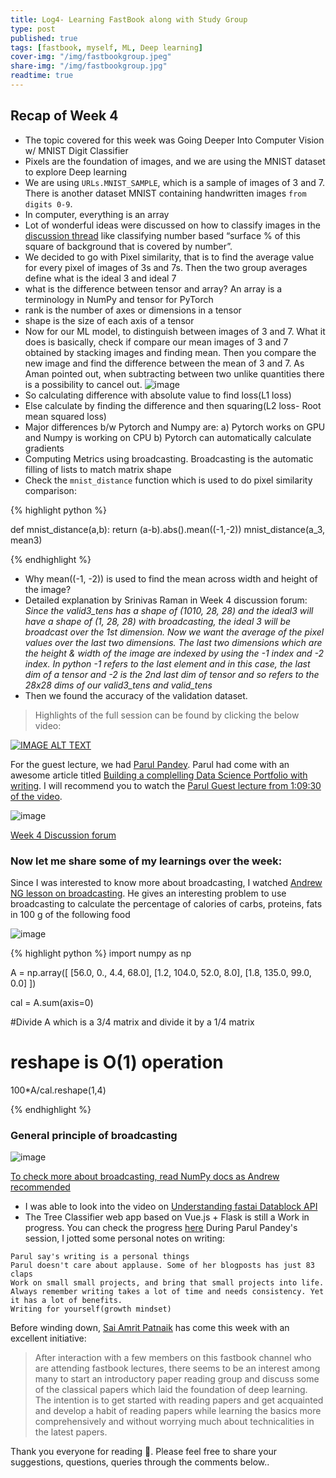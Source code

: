 ```yaml
---
title: Log4- Learning FastBook along with Study Group
type: post
published: true
tags: [fastbook, myself, ML, Deep learning]
cover-img: "/img/fastbookgroup.jpeg"
share-img: "/img/fastbookgroup.jpg"
readtime: true
---
```


## Recap of Week 4

- The topic covered for this week was Going Deeper Into Computer Vision w/ MNIST Digit Classifier
- Pixels are the foundation of images, and we are using the MNIST dataset to explore Deep learning
- We are using `URLs.MNIST_SAMPLE`, which is a sample of images of 3 and 7. There is another dataset MNIST containing handwritten images `from digits 0-9`.
- In computer, everything is an array
- Lot of wonderful ideas were discussed on how to classify images in the [discussion thread](https://wandb.me/fastbook-4) like classifying number based “surface % of this square of background that is covered by number”.
-  We decided to go with Pixel similarity, that is to find the average value for every pixel of images of 3s and 7s. Then the two group averages define what is the ideal 3 and ideal 7
- what is the difference between tensor and array? An array is a terminology in NumPy and tensor for PyTorch
- rank is the number of axes or dimensions in a tensor
- shape is the size of each axis of a tensor
- Now for our ML model, to distinguish between images of 3 and 7. What it does is basically, check if compare our mean images of 3 and 7 obtained by stacking images and finding mean. Then you compare the new image and find the difference between the mean of 3 and 7. As Aman pointed out, when subtracting between two unlike quantities there is a possibility to cancel out.
![image](https://user-images.githubusercontent.com/24592806/124618845-c4e88c00-de95-11eb-9ad5-932368a11078.png)
- So calculating difference with absolute value to find loss(L1 loss)
- Else calculate by finding the difference and then squaring(L2 loss- Root mean squared loss)
- Major differences b/w Pytorch and Numpy are:
a) Pytorch works on GPU and Numpy is working on CPU
b) Pytorch can automatically calculate gradients
- Computing Metrics using broadcasting. Broadcasting is the automatic filling of lists to match matrix shape
- Check the `mnist_distance` function which is used to do pixel similarity comparison:

{% highlight python %}

def mnist_distance(a,b):
  return (a-b).abs().mean((-1,-2))
mnist_distance(a_3, mean3)

{% endhighlight %}
- Why mean((-1, -2)) is used to find the mean across width and height of the image?
- Detailed explanation by Srinivas Raman in Week 4 discussion forum:
*Since the valid3_tens has a shape of (1010, 28, 28) and the ideal3 will have a shape of (1, 28, 28)
with broadcasting, the ideal 3 will be broadcast over the 1st dimension. Now we want the average of the pixel values over the last two dimensions. The last two dimensions which are the height & width of the image
are indexed by using the -1 index and -2 index. In python -1 refers to the last element and in this case,
the last dim of a tensor and -2 is the 2nd last dim of tensor and so refers to the 28x28 dims of 
our valid3_tens and valid_tens*
- Then we found the accuracy of the validation dataset.

> Highlights of the full session can be found by clicking the below video:

[![IMAGE ALT TEXT](http://img.youtube.com/vi/jK0yp2mPRic/0.jpg)](http://www.youtube.com/watch?v=jK0yp2mPRic "Video Title")

For the guest lecture, we had [Parul Pandey](https://parulpandey.com/). Parul had come with an awesome article titled [Building a complelling Data Science
Portfolio with writing](https://wandb.ai/parul_pandey/discussions/Building-a-compelling-Data-Science-Portfolio-with-writing--Vmlldzo4MTA4OTE?galleryTag=forum).
I will recommend you to watch the [Parul Guest lecture from 1:09:30 of the video](https://youtu.be/jK0yp2mPRic?t=4192).

![image](https://user-images.githubusercontent.com/24592806/124691774-0743b480-defa-11eb-8364-1754b4226de9.png)


[Week 4 Discussion forum](https://wandb.me/fastbook-4)

### Now let me share some of my learnings over the week:

Since I was interested to know more about broadcasting, I watched [Andrew NG lesson on broadcasting](https://youtu.be/tKcLaGdvabM). 
He gives an interesting problem to use broadcasting to calculate the percentage of calories
of carbs, proteins, fats in 100 g of the following food

![image](https://user-images.githubusercontent.com/24592806/124651060-1a359500-deb8-11eb-9245-2475dea2bbc7.png)

{% highlight python %}
import numpy as np

A = np.array([
[56.0, 0., 4.4, 68.0],
[1.2, 104.0, 52.0, 8.0],
[1.8, 135.0, 99.0, 0.0]
])

cal = A.sum(axis=0)

#Divide A which is a 3/4 matrix and divide it by a 1/4 matrix
# reshape is O(1) operation
100*A/cal.reshape(1,4)

{% endhighlight %}

### General principle of broadcasting

![image](https://user-images.githubusercontent.com/24592806/124652523-d93e8000-deb9-11eb-9dbd-47daa4ba1025.png)

[To check more about broadcasting, read NumPy docs as Andrew recommended](https://numpy.org/doc/stable/user/basics.broadcasting.html)

- I was able to look into the video on [Understanding fastai Datablock API](https://www.youtube.com/watch?v=NzWadB_fcTE)
- The Tree Classifier web app based on Vue.js + Flask is still a Work in progress. You can check the progress [here](https://github.com/kurianbenoy/Tree-Classifier)
During Parul Pandey's session, I jotted some personal notes on writing:

```
Parul say's writing is a personal things
Parul doesn't care about applause. Some of her blogposts has just 83 claps
Work on small small projects, and bring that small projects into life.
Always remember writing takes a lot of time and needs consistency. Yet it has a lot of benefits.
Writing for yourself(growth mindset)
```

Before winding down, [Sai Amrit Patnaik](https://in.linkedin.com/in/sai-amrit-patnaik) has come this week with an excellent initiative:

>After interaction with a few members on this fastbook channel who are attending fastbook lectures, there seems to be an interest among many to start an introductory paper reading group and discuss some of the classical papers which laid the foundation of deep learning. The intention is to get started with reading papers and get acquainted and develop a habit of reading papers while learning the basics more comprehensively and without worrying much about technicalities in the latest papers.


Thank you everyone for reading 🙏. Please feel free to share your suggestions, questions, queries through the comments below..

